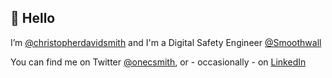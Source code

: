 ## 👋 Hello
I’m [@christopherdavidsmith](https://github.com/christopherdavidsmith) and I'm a Digital Safety Engineer [@Smoothwall](https://smoothwall.com)

You can find me on Twitter [@onecsmith](https://twitter.com/OneCSmith), or - occasionally - on [LinkedIn](https://www.linkedin.com/in/christopher-david-smith/)
